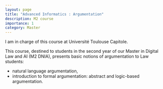 ```yaml
---
layout: page
title: "Advanced Informatics : Argumentation"
description: M2 course
importance: 1
category: Master
---
```


I am in charge of this course at Université Toulouse Capitole.

This course, destined to students in the second year of our Master in
Digital Law and AI (M2 DNIA), presents basic notions of argumentation to Law students:
- natural language argumentation,
- introduction to formal argumentation: abstract and logic-based argumentation.